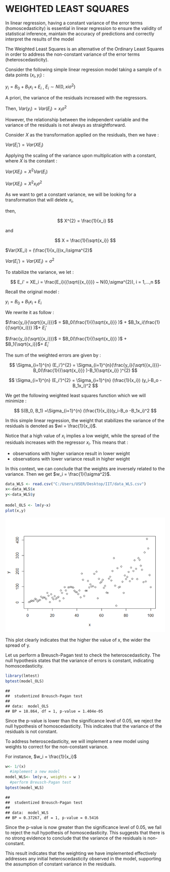 WEIGHTED LEAST SQUARES
================

In linear regression, having a constant variance of the error terms
(homoscedasticity) is essential in linear regression to ensure the
validity of statistical inference, maintain the accuracy of predictions
and correctly interpret the results of the model

The Weighted Least Squares is an alternative of the Ordinary Least
Squares in order to address the non-constant variance of the error
terms (heteroscedasticity).

Consider the following simple linear regression model taking a sample of
n data points $(x_i,y_i)$ :

$y_i = B_0 + B_1x_i + E_i$ , $E_i \sim N(0,xi\sigma^{2})$

A priori, the variance of the residuals increased with the regressors.

Then, $Var(y_i) = Var(E_i) = x_i\sigma^{2}$

However, the relationship between the independent variable and the
variance of the residuals is not always as straightforward.

Consider $X$ as the transformation applied on the residuals, then we
have :

$Var(E_i') = Var(XE_i)$

Applying the scaling of the variance upon multiplication with a
constant, where $X$ is the constant :

$Var(XE_i) = X^{2}Var(E_i)$

$Var(XE_i) = X^{2}x_i\sigma^{2}$

As we want to get a constant variance, we will be looking for a
transformation that will delete $x_i$,

then,

$$
X^{2} = \frac{1}{x_i} 
$$

and

$$
X = \frac{1}{\sqrt{x_i}}
$$

$Var(XE_i) = (\frac{1}{x_i})x_i\sigma^{2}$

$Var(E_i') = Var(XE_i) = \sigma^{2}$

To stabilize the variance, we let :

$$
E_i' = XE_i = \frac{E_i}{{\sqrt{{x_i}}}} ~ N(0,\sigma^{2}), i = 1,...,n
$$

Recall the original model :

$y_i = B_0 + B_1x_i + E_i$

We rewrite it as follow :

$\frac{y_i}{\sqrt{{x_i}}}$ = $B_0(\frac{1}{{\sqrt{x_i}}} )$ +
$B_1x_i(\frac{1}{{\sqrt{x_i}}} )$+ $E_i'$

$\frac{y_i}{\sqrt{{x_i}}}$ = $B_0(\frac{1}{{\sqrt{x_i}}} )$ +
$B_1{\sqrt{x_i}}$+ $E_i'$

The sum of the weighted errors are given by :

$$
\Sigma_{i=1}^{n} (E_i')^{2} =  \Sigma_{i=1}^{n}(\frac{y_i}{\sqrt{{x_i}}}-B_0(\frac{1}{{\sqrt{x_i}}} )-B_1{\sqrt{x_i}} )^{2}
$$

$$
\Sigma_{i=1}^{n} (E_i')^{2} = \Sigma_{i=1}^{n} (\frac{1}{x_i}) (y_i-B_o -B_1x_i)^2
$$

We get the following weighted least squares function which we will
minimize :

$$
S(B_0, B_1) =\Sigma_{i=1}^{n} (\frac{1}{x_i})(y_i-B_o -B_1x_i)^2
$$

In this simple linear regression, the weight that stabilizes the
variance of the residuals is denoted as $wi = \frac{1}{x_i}$.

Notice that a high value of $x_i$ implies a low weight, while the spread
of the residuals increases with the regressor $x_i$. This means that :

- observations with higher variance result in lower weight
- observations with lower variance result in higher weight

In this context, we can conclude that the weights are inversely related
to the variance. Then we get $w_i = \frac{1}{\sigma^2}$.

``` r
data_WLS <- read.csv("C:/Users/USER/Desktop/IIT/data_WLS.csv")
x<-data_WLS$x
y<-data_WLS$y

model_OLS <- lm(y~x)
plot(x,y)
```

![](Weighted-Least-Squares_files/figure-gfm/unnamed-chunk-1-1.png)<!-- -->

This plot clearly indicates that the higher the value of x, the wider
the spread of y.

Let us perform a Breusch-Pagan test to check the heteroscedasticity. The
null hypothesis states that the variance of errors is constant,
indicating homoscedasticity.

``` r
library(lmtest)
bptest(model_OLS)
```

    ## 
    ##  studentized Breusch-Pagan test
    ## 
    ## data:  model_OLS
    ## BP = 18.864, df = 1, p-value = 1.404e-05

Since the p-value is lower than the significance level of 0.05, we
reject the null hypothesis of homoscedasticity. This indicates that the
variance of the residuals is not constant.

To address heteroscedasticity, we will implement a new model using
weights to correct for the non-constant variance.

For instance, $w_i = \frac{1}{x_i}$

``` r
w<- 1/(x)
  #implement a new model
model_WLS<- lm(y~x, weights = w ) 
  #perform Breusch-Pagan test
bptest(model_WLS)
```

    ## 
    ##  studentized Breusch-Pagan test
    ## 
    ## data:  model_WLS
    ## BP = 0.37267, df = 1, p-value = 0.5416

Since the p-value is now greater than the significance level of 0.05, we
fail to reject the null hypothesis of homoscedasticity. This suggests
that there is no strong evidence to conclude that the variance of the
residuals is non-constant.

This result indicates that the weighting we have implemented effectively
addresses any initial heteroscedasticity observed in the model,
supporting the assumption of constant variance in the residuals.

